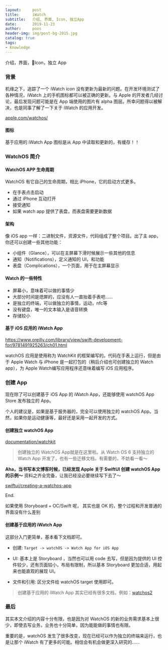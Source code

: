 ```yaml
---
layout:     post
title:      iWatch
subtitle:   介绍, 界面, Icon, 独立App
date:       2019-11-23
author:     poos
header-img: img/post-bg-2015.jpg
catalog: true
tags:
- Knowledge
---
```

介绍，界面，Icon，独立 App  
### 背景

机缘之下，追踪了一个 iWatch icon 没有更新为最新的问题。在开发环境测试了各种情况，iWatch 上的手机图标都可以被正确的更新。与 Apple 的开发者几经讨论，最后发现问题可能是在 App 端使用的图片有 alpha 图层。所幸问题得以被解决，也是同事了解了一下关于 iWatch 的应用开发。


[apple.com/watchos/](https://developer.apple.com/watchos/)

#### 图标

基于应用的 iWatch App 图标是从 App 中读取和更新的，有缓存！！


### WatchOS 简介

#### WatchOS APP 生命周期

WatchOS 有它自己的生命周期，相比 iPhone，它的启动方式更多。

- 在手表点击启动
- 通过 iPhone 互动打开
- 接受通知
- 如果 watch app 提供了表盘，而表盘需要更新数据

#### 架构

像 iOS app 一样：二进制文件，资源文件，代码组成了整个项目。出了主 app， 你还可以创建一些其他功能：

- 小组件（Glance），可以在主屏幕下滑时候展示一些其他的信息
- 通知（Notifications），定义通知的 UI，和功能
- 表盘（Complications），一个页面，用于在主屏幕显示

#### Watch 的一些特性

- 屏幕小，意味着可以做的事情少
- 大部分时间是熄屏的，应没有人一直抬着手表吧......
- 是独立的终端，可以做独立的事情，运动，nfc等
- 没有键盘，唯一的文本输入是语音转换
- 存储较小

#### 基于 iOS 应用的 iWatch App

https://www.oreilly.com/library/view/swift-development-for/9781491925263/ch01.html

watchOS 应用是使用称为 WatchKit 的框架编写的。代码在手表上运行，但是由于 Apple Watch 与 iPhone 是一起打包的（稍后介绍也可创建独立的 Watch app），为 Apple Watch编写应用程序还意味着编写 iOS 应用程序。

### 创建 App

现在除了可以创建基于 iOS App 的 iWatch App，还能够使用 watchOS App Store 发布独立的 App。

个人的建议是，如果是基于服务器的，完全可以使用独立的 watchOS App。当然，如果你是运动健康等，最好还是采用一起开发的方式。

#### 创建独立 watchOS App

[documentation/watchkit](https://developer.apple.com/documentation/watchkit/creating_independent_watchos_apps)
> 创建独立的 WatchOS App就是在这里啦。从 Watch OS 6 支持独立的 Watch App 开发了，也有一些迁移文档，有需要的，不妨看一看～

**Aha，当书写本文博客时候，已经发现 Apple 关于 SwiftUI 创建 watchOS App 的示例～** 资料之齐全完备，让我已经没必要继续写下去了～

[swiftui/creating-a-watchos-app](https://developer.apple.com/tutorials/swiftui/creating-a-watchos-app)

End.

 如果使用 Storyboard + OC/Swift 呢， 其实也是 OK 的，整个过程和开发普通的界面没有什么差别

#### 创建基于应用的 iWatch App

这部分入门更简单，基本看下文档即可。

- 创建: `Target -> watchOS -> Watch App for iOS App`

- UI: 基本上是 Storyboard ，当然也可以用 code 去写，但是因为提供的 UI 控件较少，还有页面较小，布局有限制，所以基本 Storyboard 更加合适，用起来也能直观的展现 UI。

- 文件和引用: 区分文件给 watchOS target 使用即可。

> 创建基于应用的 iWatch App 其实已经有很多文档，例如：[watchos2](https://onevcat.com/2015/08/watchos2/)

### 最后

其实本文介绍的内容十分有限，也是因为对 WatchOS 的新的业务需求基本上很少，即使去写业务，业务也十分简单，因为能能做的事情也有限。

重要的是，watchOS 发生了很多改变，现在已经可以作为独立的终端来运行，也是让那个 iWatch 有了更多的可能。相信会有机会做更深入研究的......
